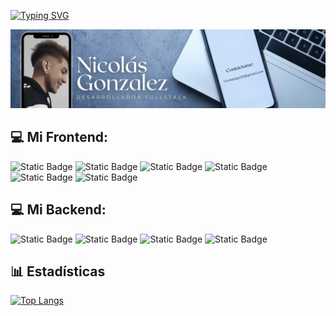 [![Typing SVG](https://readme-typing-svg.demolab.com/?lines=Hola,+soy+Nicolás😁;Desarrollador+web+Fullstack)](https://git.io/typing-svg)

<img src="./assets/images/banner.png" alt="mi banner">

## 💻 Mi Frontend:
<img alt="Static Badge" src="https://img.shields.io/badge/HTML-red"> <img alt="Static Badge" src="https://img.shields.io/badge/CSS-%2300f"> <img alt="Static Badge" src="https://img.shields.io/badge/Tailwind-%230ff"> <img alt="Static Badge" src="https://img.shields.io/badge/Sass-%23e66"> <img alt="Static Badge" src="https://img.shields.io/badge/ReactJS-%230ff"> <img alt="Static Badge" src="https://img.shields.io/badge/JavaScript-%23fd3">

## 💻 Mi Backend:
<img alt="Static Badge" src="https://img.shields.io/badge/MongoDB-%23ad3"> <img alt="Static Badge" src="https://img.shields.io/badge/Express-%23fff"> <img alt="Static Badge" src="https://img.shields.io/badge/Npm-%23f00"> <img alt="Static Badge" src="https://img.shields.io/badge/NodeJS-%238d6">

## 📊 Estadísticas
[![Top Langs](https://github-readme-stats.vercel.app/api/top-langs/?username=nicodgon&layout=donut)](https://github.com/anuraghazra/github-readme-stats)